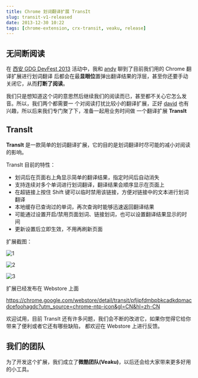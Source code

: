 ```yaml
---
title: Chrome 划词翻译扩展 TransIt
slug: transit-v1-released
date: 2013-12-30 10:22
tags: [chrome-extension, crx-transit, veaku, release]
---
```


## 无间断阅读 

在 [西安 GDG DevFest 2013][1] 活动中，我和 [andy] 聊到了目前我们用的 Chrome 翻译扩展进行划词翻译
后都会在最**显眼位**置弹出翻译结果的浮层，甚至你还要手动关闭它，从而**打断了阅读**。

我们只是想知道这个词的意思然后继续我们的阅读而已，甚至都不关心它怎么发音。所以，我们两个都需要一
个对阅读打扰比较小的翻译扩展，正好 [david] 也有兴趣，所以后来我们专门聚了下，准备一起用业务时间做
一个翻译扩展 **TransIt**

## TransIt

**TransIt** 是一款简单的划词翻译扩展，它的目的是划词翻译时尽可能的减小对阅读的影响。 

TransIt 目前的特性：

- 划词后在页面右上角显示简单的翻译结果，指定时间后自动消失
- 支持连续对多个单词进行划词翻译，翻译结果会顺序显示在页面上
- 在超链接上按住 Shift 键可以临时禁用该链接，方便对链接中的文本进行划词翻译
- 本地缓存已查询过的单词，再次查询时能够迅速返回翻译结果
- 可能通过设置开启/禁用页面划词、链接划词，也可以设置翻译结果显示的时间
- 更新设置后立即生效，不用再刷新页面

扩展截图：

![1](http://pic.yupoo.com/greatghoul_v/DqjjwTvE/glx96.png)

![2](http://pic.yupoo.com/greatghoul_v/Dqjjw7WC/nzSYi.png)

![3](http://pic.yupoo.com/greatghoul_v/Dqjjvl2w/UUts0.png)

扩展已经发布在 Webstore 上面

<https://chrome.google.com/webstore/detail/transit/pfjipfdmbpbkcadkdpmacdcefoohagdc?utm_source=chrome-ntp-icon&gl=CN&hl=zh-CN>

欢迎试用，目前 TransIt 还有许多问题，我们会不断的改进它，如果你觉得它给你带来了便利或者它还有哪些缺陷，
都欢迎在 Webstore 上进行反馈。

## 我们的团队

为了开发这个扩展，我们成立了**微酷团队(Veaku)**，以后还会给大家带来更多好用的小工具。

[andy]: http://weibo.com/yorzi "西安 Rubyists 组织者"
[david]: http://weibo.com/kingheaven "西安 GDG 组织者"

[1]: https://plus.google.com/u/0/events/gallery/cbsicog4jbmbj12rircq5d9hg4c

